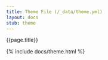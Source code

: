 ```yaml
---
title: Theme File (/_data/theme.yml)
layout: docs 
stub: theme
---
```

{{page.title}}

{% include docs/theme.html %}
